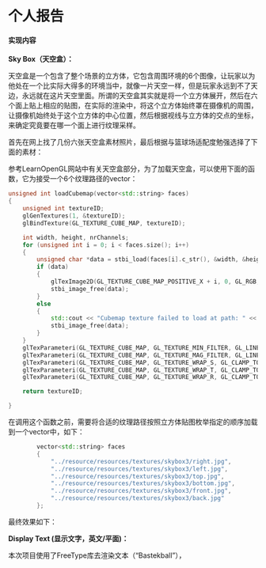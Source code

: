# 个人报告

#### 实现内容

**Sky Box（天空盒）：**

天空盒是一个包含了整个场景的立方体，它包含周围环境的6个图像，让玩家以为他处在一个比实际大得多的环境当中，就像一片天空一样，但是玩家永远到不了天边，永远就在这片天空里面。所谓的天空盒其实就是将一个立方体展开，然后在六个面上贴上相应的贴图，在实际的渲染中，将这个立方体始终罩在摄像机的周围，让摄像机始终处于这个立方体的中心位置，然后根据视线与立方体的交点的坐标，来确定究竟要在哪一个面上进行纹理采样。

首先在网上找了几份六张天空盒素材照片，最后根据与篮球场适配度勉强选择了下面的素材：



参考LearnOpenGL网站中有关天空盒部分，为了加载天空盒，可以使用下面的函数，它为接受一个6个纹理路径的vector：

```c++
unsigned int loadCubemap(vector<std::string> faces)
{
	unsigned int textureID;
	glGenTextures(1, &textureID);
	glBindTexture(GL_TEXTURE_CUBE_MAP, textureID);

	int width, height, nrChannels;
	for (unsigned int i = 0; i < faces.size(); i++)
	{
		unsigned char *data = stbi_load(faces[i].c_str(), &width, &height, &nrChannels, 0);
		if (data)
		{
			glTexImage2D(GL_TEXTURE_CUBE_MAP_POSITIVE_X + i, 0, GL_RGB, width, height, 0, GL_RGB, GL_UNSIGNED_BYTE, data);
			stbi_image_free(data);
		}
		else
		{
			std::cout << "Cubemap texture failed to load at path: " << faces[i] << std::endl;
			stbi_image_free(data);
		}
	}
	glTexParameteri(GL_TEXTURE_CUBE_MAP, GL_TEXTURE_MIN_FILTER, GL_LINEAR);
	glTexParameteri(GL_TEXTURE_CUBE_MAP, GL_TEXTURE_MAG_FILTER, GL_LINEAR);
	glTexParameteri(GL_TEXTURE_CUBE_MAP, GL_TEXTURE_WRAP_S, GL_CLAMP_TO_EDGE);
	glTexParameteri(GL_TEXTURE_CUBE_MAP, GL_TEXTURE_WRAP_T, GL_CLAMP_TO_EDGE);
	glTexParameteri(GL_TEXTURE_CUBE_MAP, GL_TEXTURE_WRAP_R, GL_CLAMP_TO_EDGE);

	return textureID;

}
```

在调用这个函数之前，需要将合适的纹理路径按照立方体贴图枚举指定的顺序加载到一个vector中，如下：

```c++
		vector<std::string> faces
		{
			"../resource/resources/textures/skybox3/right.jpg",
			"../resource/resources/textures/skybox3/left.jpg",
			"../resource/resources/textures/skybox3/top.jpg",
			"../resource/resources/textures/skybox3/bottom.jpg",
			"../resource/resources/textures/skybox3/front.jpg",
			"../resource/resources/textures/skybox3/back.jpg"
		};
```



最终效果如下：



**Display Text (显示文字，英文/平面)：**

本次项目使用了FreeType库去渲染文本（“Bastekball”），

